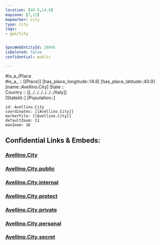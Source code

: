 ```yaml
---
location: [40.9,14.8] 
mapzoom: [7,12] 
mapmarker: city 
type: City
tags:
- geo/City


SpocWebEntityId: 28945
isDeleted: false
confidential: public

---
```

#is_a_/Place  
#is_a_ :: [[Place]] 
[has_place_longitude::14.8] 
[has_place_latitude::40.9] 
[name::Avellino.City] 
State ::  
Country :: [[../../../../../../Italy]]  
[StateId::] 
[Population::] 



```leaflet
id: Avellino.City
coordinates: [[Avellino.City]] 
markerFile: [[Avellino.City]] 
defaultZoom: 11 
maxZoom: 18
```


## Confidential Links & Embeds: 

### [Avellino.City](/_Standards/Earth/Continent/Europe/Europe~South/Italy/regions~Italy/Campania/Avellino.Province/City/Avellino.City.md) 

### [Avellino.City.public](/_public/Earth/Continent/Europe/Europe~South/Italy/regions~Italy/Campania/Avellino.Province/City/Avellino.City.public.md) 

### [Avellino.City.internal](/_internal/Earth/Continent/Europe/Europe~South/Italy/regions~Italy/Campania/Avellino.Province/City/Avellino.City.internal.md) 

### [Avellino.City.protect](/_protect/Earth/Continent/Europe/Europe~South/Italy/regions~Italy/Campania/Avellino.Province/City/Avellino.City.protect.md) 

### [Avellino.City.private](/_private/Earth/Continent/Europe/Europe~South/Italy/regions~Italy/Campania/Avellino.Province/City/Avellino.City.private.md) 

### [Avellino.City.personal](/_personal/Earth/Continent/Europe/Europe~South/Italy/regions~Italy/Campania/Avellino.Province/City/Avellino.City.personal.md) 

### [Avellino.City.secret](/_secret/Earth/Continent/Europe/Europe~South/Italy/regions~Italy/Campania/Avellino.Province/City/Avellino.City.secret.md)


